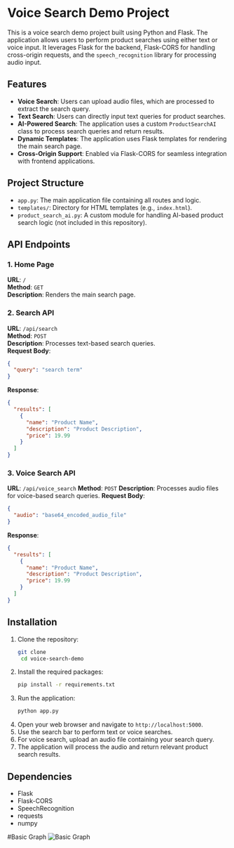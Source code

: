 # Voice Search Demo Project

This is a voice search demo project built using Python and Flask. The application allows users to perform product searches using either text or voice input. It leverages Flask for the backend, Flask-CORS for handling cross-origin requests, and the `speech_recognition` library for processing audio input.

## Features

- **Voice Search**: Users can upload audio files, which are processed to extract the search query.
- **Text Search**: Users can directly input text queries for product searches.
- **AI-Powered Search**: The application uses a custom `ProductSearchAI` class to process search queries and return results.
- **Dynamic Templates**: The application uses Flask templates for rendering the main search page.
- **Cross-Origin Support**: Enabled via Flask-CORS for seamless integration with frontend applications.

## Project Structure

- `app.py`: The main application file containing all routes and logic.
- `templates/`: Directory for HTML templates (e.g., `index.html`).
- `product_search_ai.py`: A custom module for handling AI-based product search logic (not included in this repository).

## API Endpoints

### 1. Home Page
**URL**: `/`  
**Method**: `GET`  
**Description**: Renders the main search page.

### 2. Search API
**URL**: `/api/search`  
**Method**: `POST`  
**Description**: Processes text-based search queries.  
**Request Body**: 
```json
{
  "query": "search term"
}
```
**Response**: 
```json
{
  "results": [
    {
      "name": "Product Name",
      "description": "Product Description",
      "price": 19.99
    }
  ]
}
```
### 3. Voice Search API
**URL**: `/api/voice_search`
**Method**: `POST`
**Description**: Processes audio files for voice-based search queries.
**Request Body**:
```json
{
  "audio": "base64_encoded_audio_file"
}
``` 
**Response**:
```json
{
  "results": [
    {
      "name": "Product Name",
      "description": "Product Description",
      "price": 19.99
    }
  ]
}
```

## Installation
1. Clone the repository:
   ```bash
   git clone
    cd voice-search-demo
    ```
2. Install the required packages:
    ```bash
    pip install -r requirements.txt
    ```
3. Run the application:
    ```bash 
    python app.py
    ```
4. Open your web browser and navigate to `http://localhost:5000`.
5. Use the search bar to perform text or voice searches.
6. For voice search, upload an audio file containing your search query.
7. The application will process the audio and return relevant product search results.
## Dependencies
- Flask
- Flask-CORS
- SpeechRecognition
- requests
- numpy


#Basic Graph
![Basic Graph](static/graph.png)


